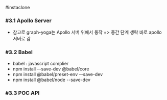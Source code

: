 #instaclone

### #3.1 Apollo Server
- 참고로 graph-yoga는 Apollo 서버 위에서 동작 => 중간 단계 생략 바로 apollo 서버로 감

### #3.2 Babel
- babel : javascript complier
- npm install --save-dev @babel/core
- npm install @babel/preset-env --save-dev
- npm install @babel/node --save-dev

### #3.3 POC API
